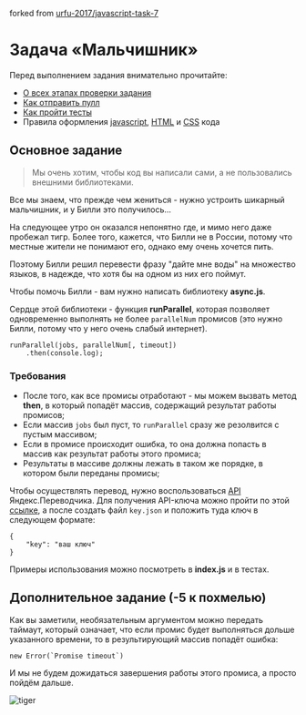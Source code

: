 forked from [urfu-2017/javascript-task-7](https://github.com/urfu-2017/javascript-task-7)

# Задача «Мальчишник»

Перед выполнением задания внимательно прочитайте:

- [О всех этапах проверки задания](https://github.com/urfu-2017/guides/blob/master/workflow/overall.md)
- [Как отправить пулл](https://github.com/urfu-2017/guides/blob/master/workflow/pull.md)
- [Как пройти тесты](https://github.com/urfu-2017/guides/blob/master/workflow/test.md)
- Правила оформления [javascript](https://github.com/urfu-2017/guides/blob/master/codestyle/js.md), [HTML](https://github.com/urfu-2017/guides/blob/master/codestyle/html.md) и [CSS](https://github.com/urfu-2017/guides/blob/master/codestyle/css.md) кода

## Основное задание

> Мы очень хотим, чтобы код вы написали сами, а не пользовались внешними библиотеками.

Все мы знаем, что прежде чем жениться - нужно устроить шикарный мальчишник, и у Билли это получилось...

На следующее утро он оказался непонятно где, и мимо него даже пробежал тигр. Более того, кажется, что Билли не в России,
потому что местные жители не понимают его, однако ему очень хочется пить.

Поэтому Билли решил перевести фразу "дайте мне воды" на множество языков, в надежде, что хотя бы на одном из них его поймут.

Чтобы помочь Билли - вам нужно написать библиотеку __async.js__.

Сердце этой библиотеки - функция __runParallel__, которая позволяет
одновременно выполнять не более `parallelNum` промисов (это нужно Билли, потому что у него очень слабый интернет).

```
runParallel(jobs, parallelNum[, timeout])
    .then(console.log);
```

### Требования
* После того, как все промисы отработают - мы можем вызвать метод __then__, в который попадёт массив, содержащий результат работы промисов;
* Если массив `jobs` был пуст, то `runParallel` сразу же резолвится с пустым массивом;
* Если в промисе происходит ошибка, то она должна попасть в массив как результат работы этого промиса;
* Результаты в массиве должны лежать в таком же порядке, в котором были переданы промисы;

Чтобы осуществлять перевод, нужно воспользоваться [API](https://tech.yandex.ru/translate/) Яндекс.Переводчика.
Для получения API-ключа можно пройти по этой [ссылке](https://translate.yandex.ru/developers/keys), а после создать файл
`key.json` и положить туда ключ в следующем формате:
```
{
    "key": "ваш ключ"
}
```

Примеры использования можно посмотреть в __index.js__ и в тестах.

## Дополнительное задание (-5 к похмелью)
Как вы заметили, необязательным аргументом можно передать таймаут, который означает, что если
промис будет выполняться дольше указанного времени, то в результирующий массив попадёт ошибка:
```
new Error(`Promise timeout`)
```

И мы не будем дожидаться завершения работы этого промиса, а просто пойдём дальше.

![tiger](https://savichev.me/static/useless/tiger.jpg)
